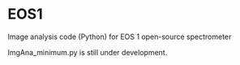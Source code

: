 # EOS1
Image analysis code (Python) for EOS 1 open-source spectrometer

ImgAna_minimum.py is still under development.
